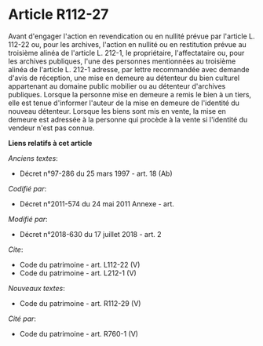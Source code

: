 # Article R112-27

Avant d'engager l'action en revendication ou en nullité prévue par l'article L. 112-22 ou, pour les archives, l'action en
nullité ou en restitution prévue au troisième alinéa de l'article L. 212-1, le propriétaire, l'affectataire ou, pour les
archives publiques, l'une des personnes mentionnées au troisième alinéa de l'article L. 212-1 adresse, par lettre recommandée
avec demande d'avis de réception, une mise en demeure au détenteur du bien culturel appartenant au domaine public mobilier ou
au détenteur d'archives publiques. Lorsque la personne mise en demeure a remis le bien à un tiers, elle est tenue d'informer
l'auteur de la mise en demeure de l'identité du nouveau détenteur. Lorsque les biens sont mis en vente, la mise en demeure
est adressée à la personne qui procède à la vente si l'identité du vendeur n'est pas connue.

**Liens relatifs à cet article**

_Anciens textes_:

  - Décret n°97-286 du 25 mars 1997 - art. 18 (Ab)

_Codifié par_:

  - Décret n°2011-574 du 24 mai 2011 Annexe - art.

_Modifié par_:

  - Décret n°2018-630 du 17 juillet 2018 - art. 2

_Cite_:

  - Code du patrimoine - art. L112-22 (V)
  - Code du patrimoine - art. L212-1 (V)

_Nouveaux textes_:

  - Code du patrimoine - art. R112-29 (V)

_Cité par_:

  - Code du patrimoine - art. R760-1 (V)
